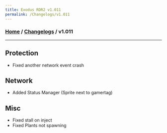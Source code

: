 ```yaml
---
title: Exodus RDR2 v1.011
permalink: /Changelogs/v1.011
---
```

### [Home](../../index.md) / [Changelogs](../Changelogs.md) / v1.011
---
## Protection
- Fixed another network event crash

## Network
- Added Status Manager (Sprite next to gamertag)

## Misc
- Fixed stall on inject
- Fixed Plants not spawning
